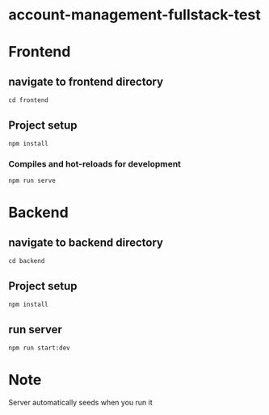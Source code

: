 # account-management-fullstack-test

# Frontend
## navigate to frontend directory
```
cd frontend
```
## Project setup
```
npm install
```
### Compiles and hot-reloads for development
```
npm run serve
```
# Backend
## navigate to backend directory
```
cd backend
```
## Project setup
```
npm install
```
## run server
```
npm run start:dev
```
# Note

Server automatically seeds when you run it
